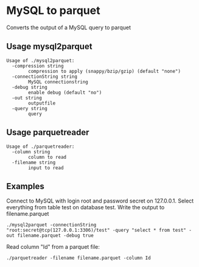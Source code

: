 # MySQL to parquet
Converts the output of a MySQL query to parquet

## Usage mysql2parquet
```
Usage of ./mysql2parquet:
  -compression string
        compression to apply (snappy/bzip/gzip) (default "none")
  -connectionString string
        MySQL connectionstring
  -debug string
        enable debug (default "no")
  -out string
        outputfile
  -query string
        query
```

## Usage parquetreader
```
Usage of ./parquetreader:
  -column string
        column to read
  -filename string
        input to read
```

## Examples
Connect to MySQL with login root and password secret on 127.0.0.1. Select everything from table test on database test. Write the output to filename.parquet
```
./mysql2parquet -connectionString "root:secret@tcp(127.0.0.1:3306)/test" -query "select * from test" -out filename.parquet -debug true
```

Read column "Id" from a parquet file:
```
./parquetreader -filename filename.parquet -column Id
```
